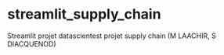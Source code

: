 # streamlit_supply_chain
Streamlit projet datascientest projet supply chain (M LAACHIR, S DIACQUENOD)
